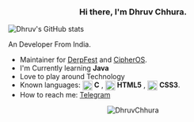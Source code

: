 <h3 align="center"> Hi there, I'm Dhruv Chhura. </h3>

![Dhruv's GitHub stats](https://github-readme-stats.vercel.app/api?username=DhruvChhura&show_icons=true&theme=dracula&count_private=true)

An Developer From India.<br>
- Maintainer for [DerpFest](https://github.com/DerpFest-11) and [CipherOS](https://github.com/CipherOS).
- I'm Currently learning **Java**
- Love to play around Technology
- Known languages: <img align="center" alt="C" width="20px" src="https://cdn.iconscout.com/icon/free/png-64/c-programming-569564.png" /> **C** , <img align="center" alt="HTML5" width="20px" src="https://cdn.iconscout.com/icon/free/png-64/html5-2038876-1720089.png" /> **HTML5** , <img align="center" alt="CSS3" width="20px" src="https://cdn.iconscout.com/icon/free/png-64/css-37-226088.png" /> **CSS3**.
- How to reach me: [Telegram](https://t.me/DhruvChhura)

<p align="center"> <img src="https://komarev.com/ghpvc/?username=DhruvChhura&style=flat-square" alt="DhruvChhura" /> </p>
